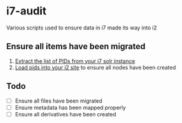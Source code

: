 # i7-audit
Various scripts used to ensure data in i7 made its way into i2

## Ensure all items have been migrated

1. [Extract the list of PIDs from your i7 solr instance](./00-extract-solr)
2. [Load pids into your i2 site](./02-load-pids) to ensure all nodes have been created

## Todo

- [ ] Ensure all files have been migrated
- [ ] Ensure metadata has been mapped properly
- [ ] Ensure all derivatives have been created
